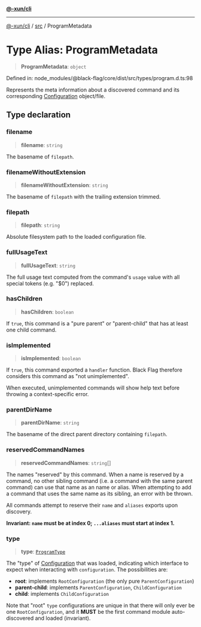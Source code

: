 [**@-xun/cli**](../../README.md)

***

[@-xun/cli](../../README.md) / [src](../README.md) / ProgramMetadata

# Type Alias: ProgramMetadata

> **ProgramMetadata**: `object`

Defined in: node\_modules/@black-flag/core/dist/src/types/program.d.ts:98

Represents the meta information about a discovered command and its
corresponding [Configuration](Configuration.md) object/file.

## Type declaration

### filename

> **filename**: `string`

The basename of `filepath`.

### filenameWithoutExtension

> **filenameWithoutExtension**: `string`

The basename of `filepath` with the trailing extension trimmed.

### filepath

> **filepath**: `string`

Absolute filesystem path to the loaded configuration file.

### fullUsageText

> **fullUsageText**: `string`

The full usage text computed from the command's `usage` value with all
special tokens (e.g. "$0") replaced.

### hasChildren

> **hasChildren**: `boolean`

If `true`, this command is a "pure parent" or "parent-child" that has at
least one child command.

### isImplemented

> **isImplemented**: `boolean`

If `true`, this command exported a `handler` function. Black Flag therefore
considers this command as "not unimplemented".

When executed, unimplemented commands will show help text before throwing a
context-specific error.

### parentDirName

> **parentDirName**: `string`

The basename of the direct parent directory containing `filepath`.

### reservedCommandNames

> **reservedCommandNames**: `string`[]

The names "reserved" by this command. When a name is reserved by a command,
no other sibling command (i.e. a command with the same parent command) can
use that name as an name or alias. When attempting to add a command that
uses the same name as its sibling, an error with be thrown.

All commands attempt to reserve their `name` and `aliases` exports upon
discovery.

**Invariant: `name` must be at index 0; `...aliases` must start at index
1.**

### type

> **type**: [`ProgramType`](ProgramType.md)

The "type" of [Configuration](Configuration.md) that was loaded, indicating which
interface to expect when interacting with `configuration`. The
possibilities are:

- **root**: implements `RootConfiguration` (the only pure
  `ParentConfiguration`)
- **parent-child**: implements `ParentConfiguration`, `ChildConfiguration`
- **child**: implements `ChildConfiguration`

Note that "root" `type` configurations are unique in that there will only
ever be one `RootConfiguration`, and it **MUST** be the first command
module auto-discovered and loaded (invariant).
